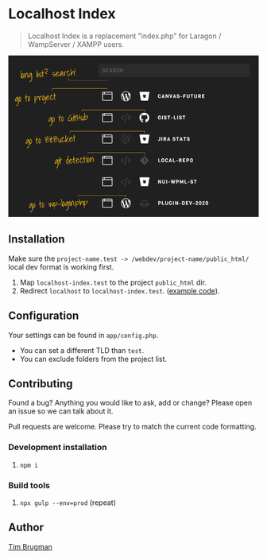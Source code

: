 # Localhost Index

> Localhost Index is a replacement "index.php" for Laragon / WampServer / XAMPP users.

![screenshot](/screenshot.png)

## Installation

Make sure the `project-name.test -> /webdev/project-name/public_html/` local dev format is working first.

1. Map `localhost-index.test` to the project `public_html` dir.
1. Redirect `localhost` to `localhost-index.test`. ([example code](/redirect-example.php)).

## Configuration

Your settings can be found in `app/config.php`.

- You can set a different TLD than `test`.
- You can exclude folders from the project list.

## Contributing

Found a bug? Anything you would like to ask, add or change? Please open an issue so we can talk about it.

Pull requests are welcome. Please try to match the current code formatting.

### Development installation

1. `npm i`

### Build tools

1. `npx gulp --env=prod` (repeat)

## Author

[Tim Brugman](https://github.com/Brugman)

